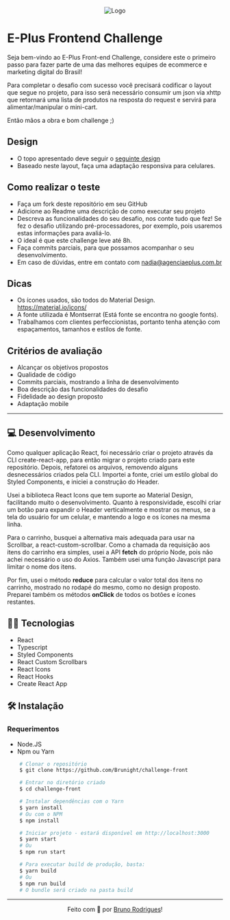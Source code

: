 <p align="center">
	<img alt="Logo" src="https://www.agenciaeplus.com.br/wp-content/themes/eplus/images/agencia-eplus-n-logo.png" />
</p>

# E-Plus Frontend Challenge

Seja bem-vindo ao E-Plus Front-end Challenge, considere este o primeiro passo para fazer parte de uma das melhores equipes de ecommerce e marketing digital do Brasil!

Para completar o desafio com sucesso você precisará codificar o layout que segue no projeto, para isso será necessário consumir um json via xhttp que retornará uma lista de produtos na resposta do request e servirá para alimentar/manipular o mini-cart.

Então mãos a obra e bom challenge ;)

## Design

- O topo apresentado deve seguir o [seguinte design](https://projects.invisionapp.com/share/NARHXUS6HCF#/357617423_Eplus)
- Baseado neste layout, faça uma adaptação responsiva para celulares.

## Como realizar o teste

- Faça um fork deste repositório em seu GitHub
- Adicione ao Readme uma descrição de como executar seu projeto
- Descreva as funcionalidades do seu desafio, nos conte tudo que fez! Se fez o desafio utilizando pré-processadores, por exemplo, pois usaremos estas informações para avaliá-lo. 
- O ideal é que este challenge leve até 8h.
- Faça commits parciais, para que possamos acompanhar o seu desenvolvimento.
- Em caso de dúvidas, entre em contato com nadia@agenciaeplus.com.br

## Dicas

- Os ícones usados, são todos do Material Design. https://material.io/icons/
- A fonte utilizada é Montserrat (Está fonte se encontra no google fonts). 
- Trabalhamos com clientes perfeccionistas, portanto tenha atenção com espaçamentos, tamanhos e estilos de fonte. 

## Critérios de avaliação

- Alcançar os objetivos propostos
- Qualidade de código
- Commits parciais, mostrando a linha de desenvolvimento
- Boa descrição das funcionalidades do desafio
- Fidelidade ao design proposto
- Adaptação mobile

---

## 💻 Desenvolvimento

Como qualquer aplicação React, foi necessário criar o projeto através da CLI create-react-app, para então migrar o projeto criado para este repositório. Depois, refatorei os arquivos, removendo alguns desnecessários criados pela CLI. Importei a fonte, criei um estilo global do Styled Components, e iniciei a construção do Header.

Usei a biblioteca React Icons que tem suporte ao Material Design, facilitando muito o desenvolvimento. Quanto à responsividade, escolhi criar um botão para expandir o Header verticalmente e mostrar os menus, se a tela do usuário for um celular, e mantendo a logo e os ícones na mesma linha.

Para o carrinho, busquei a alternativa mais adequada para usar na Scrollbar, a react-custom-scrollbar. Como a chamada da requisição aos itens do carrinho era simples, usei a API **fetch** do próprio Node, pois não achei necessário o uso do Axios. Também usei uma função Javascript para limitar o nome dos itens.

Por fim, usei o método **reduce** para calcular o valor total dos itens no carrinho, mostrado no rodapé do mesmo, como no design proposto. Preparei também os métodos **onClick** de todos os botões e ícones restantes.

## 👨‍💻 Tecnologias

- React
- Typescript
- Styled Components
- React Custom Scrollbars
- React Icons
- React Hooks
- Create React App

## 🛠 Instalação

### Requerimentos

- Node.JS
- Npm ou Yarn

```bash
    # Clonar o repositório
    $ git clone https://github.com/Brunight/challenge-front

    # Entrar no diretório criado
    $ cd challenge-front

    # Instalar dependências com o Yarn
    $ yarn install
    # Ou com o NPM
    $ npm install

    # Iniciar projeto - estará disponível em http://localhost:3000
    $ yarn start
    # Ou
    $ npm run start

    # Para executar build de produção, basta:
    $ yarn build
    # Ou
    $ npm run build
    # O bundle será criado na pasta build
```

---
<p align="center">
  Feito com 💜 por <a href="https://www.linkedin.com/in/brunight/">Bruno Rodrigues</a>!
</p>

